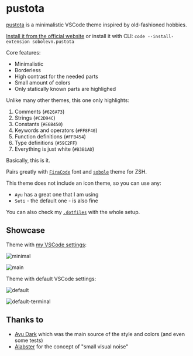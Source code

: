 # pustota

[pustota](https://ru.wikipedia.org/wiki/%D0%9F%D1%83%D1%81%D1%82%D0%BE%D1%82%D0%B0) is a minimalistic VSCode theme inspired by old-fashioned hobbies.

[Install it from the official website](https://marketplace.visualstudio.com/items?itemName=sobolevn.pustota) or install it with CLI: `code --install-extension sobolevn.pustota`

Core features:
- Minimalistic
- Borderless
- High contrast for the needed parts
- Small amount of colors
- Only statically known parts are highlighed

Unlike many other themes, this one only highlights:
1. Comments (`#626A73`)
2. Strings (`#C2D94C`)
3. Constants (`#E6B450`)
4. Keywords and operators (`#FF8F40`)
5. Function definitions (`#FFB454`)
6. Type definitions (`#59C2FF`)
7. Everything is just white (`#B3B1AD`)

Basically, this is it.

Pairs greatly with [`FiraCode`](https://github.com/tonsky/FiraCode) font and [`sobole`](https://github.com/sobolevn/sobole-zsh-theme) theme for ZSH.

This theme does not include an icon theme, so you can use any:
- `Ayu` has a great one that I am using
- `Seti` - the default one - is also fine

You can also check my [`.dotfiles`](https://github.com/sobolevn/dotfiles) with the whole setup.

## Showcase

Theme with [my VSCode settings](https://github.com/sobolevn/dotfiles/tree/master/vscode):

![minimal](https://raw.githubusercontent.com/sobolevn/pustota/master/assets/minimal.png)

![main](https://raw.githubusercontent.com/sobolevn/pustota/master/assets/main.png)

Theme with default VSCode settings:

![default](https://raw.githubusercontent.com/sobolevn/pustota/master/assets/default.png)

![default-terminal](https://raw.githubusercontent.com/sobolevn/pustota/master/assets/default-terminal.png)

## Thanks to

- [Ayu Dark](https://github.com/ayu-theme/vscode-ayu) which was the main source of the style and colors (and even some tests)
- [Alabster](https://github.com/tonsky/vscode-theme-alabaster) for the concept of "small visual noise"
